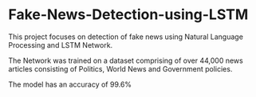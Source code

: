 # Fake-News-Detection-using-LSTM

This project focuses on detection of fake news using Natural Language Processing and LSTM Network. 

The Network was trained on a dataset comprising of over 44,000 news articles consisting of Politics, World News and Government policies. 

The model has an accuracy of 99.6%
